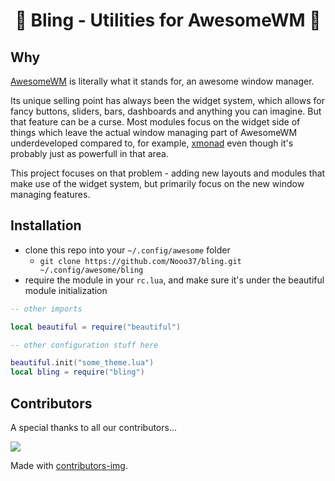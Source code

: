 # <center> 🌟 Bling - Utilities for AwesomeWM 🌟 </center>

## Why

[AwesomeWM](https://awesomewm.org/) is literally what it stands for, an awesome window manager.

Its unique selling point has always been the widget system, which allows for fancy buttons, sliders, bars, dashboards and anything you can imagine. But that feature can be a curse. Most modules focus on the widget side of things which leave the actual window managing part of AwesomeWM underdeveloped compared to, for example, [xmonad](https://xmonad.org/) even though it's probably just as powerfull in that area.

This project focuses on that problem - adding new layouts and modules that make use of the widget system, but primarily focus on the new window managing features.

## Installation
- clone this repo into your `~/.config/awesome` folder
    - `git clone https://github.com/Nooo37/bling.git ~/.config/awesome/bling`
- require the module in your `rc.lua`, and make sure it's under the beautiful module initialization

```lua
-- other imports

local beautiful = require("beautiful")

-- other configuration stuff here

beautiful.init("some_theme.lua")
local bling = require("bling")
```

## Contributors
A special thanks to all our contributors...

<a href="https://github.com/Nooo37/bling/graphs/contributors">
  <img src="https://contrib.rocks/image?repo=Nooo37/bling" />
</a>

Made with [contributors-img](https://contrib.rocks).
